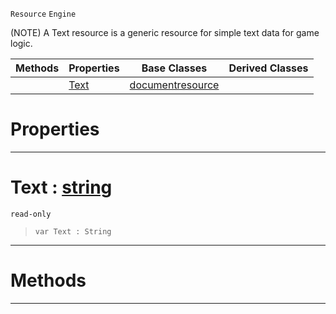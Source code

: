 `Resource` `Engine`



(NOTE) A Text resource is a generic resource for simple text data for game logic.

|Methods|Properties|Base Classes|Derived Classes|
|---|---|---|---|
| |[ Text](https://github.com/PlasmaEngine/PlasmaDocs/tree/master/docs/C%2B%2B/code_reference/class_reference/textblock.markdown#text-plasma-engine-documen)|[documentresource](https://github.com/PlasmaEngine/PlasmaDocs/tree/master/docs/C%2B%2B/code_reference/class_reference/documentresource.markdown)| |


 #  Properties


---  
 #  Text : [string](https://github.com/PlasmaEngine/PlasmaDocs/tree/master/docs/C%2B%2B/code_reference/lightning_base_types/string.markdown)

 `read-only`

> 
> ``` lang=cpp, name=Lightning
> var Text : String


---  
 #  Methods


---  
 

 